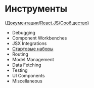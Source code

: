 # Инструменты

([Документации](../../Readme.md)/[React.JS](../Readme__react.md)/[Сообщество](../community.md))

* Debugging
* Component Workbenches
* JSX Integrations
* [Стартовые наборы](tools/starter_kits.md)
* Routing
* Model Management
* Data Fetching
* Testing
* UI Components
* Miscellaneous